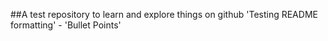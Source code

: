 ##A test repository to learn and explore things on github
'Testing README formatting'
    - 'Bullet Points'
